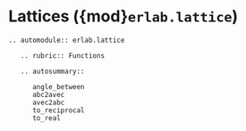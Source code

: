 # Lattices ({mod}`erlab.lattice`)

```{eval-rst}
.. automodule:: erlab.lattice

   .. rubric:: Functions

   .. autosummary::

      angle_between
      abc2avec
      avec2abc
      to_reciprocal
      to_real
```
